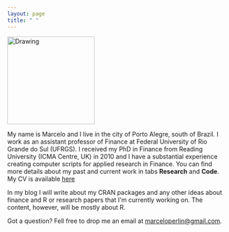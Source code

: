 ```yaml
---
layout: page
title: " "
---
```


<img src="/img/profile.jpg" alt="Drawing" style="width: 200px;"/>

My name is Marcelo and I live in the city of Porto Alegre, south of Brazil. I work as an assistant professor of Finance at Federal University of Rio Grande do Sul (UFRGS). I received my PhD in Finance from Reading University (ICMA Centre, UK) in 2010 and I have a substantial experience creating computer scripts for applied research in Finance. You can find more details about my past and current work in tabs **Research** and **Code**. My CV is available [here](/content/cv/CV_msperlin_Latex.pdf)

In my blog I will write about my CRAN packages and any other ideas about finance and R or research papers that I'm currently working on. The content, however, will be mostly about R.

Got a question? Fell free to drop me an email at [marceloperlin@gmail.com](marceloperlin@gmail.com).


